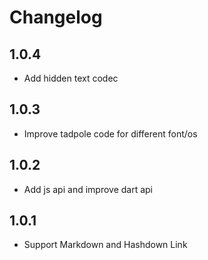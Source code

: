 # Changelog

## 1.0.4

- Add hidden text codec

## 1.0.3

- Improve tadpole code for different font/os

## 1.0.2

- Add js api and improve dart api

## 1.0.1

- Support Markdown and Hashdown Link
